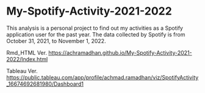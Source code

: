 # My-Spotify-Activity-2021-2022
This analysis is a personal project to find out my activities as a Spotify application user for the past year. The data collected by Spotify is from October 31, 2021, to November 1, 2022.



Rmd_HTML Ver.
https://achramadhan.github.io/My-Spotify-Activity-2021-2022/Index.html

Tableau Ver.
https://public.tableau.com/app/profile/achmad.ramadhan/viz/SpotifyActivity_16674692681980/Dashboard1

